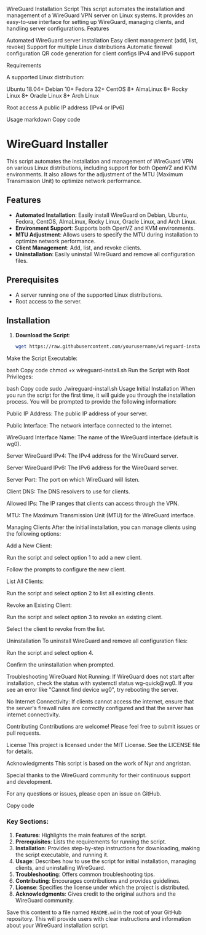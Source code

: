 WireGuard Installation Script
This script automates the installation and management of a WireGuard VPN server on Linux systems. It provides an easy-to-use interface for setting up WireGuard, managing clients, and handling server configurations.
Features

Automated WireGuard server installation
Easy client management (add, list, revoke)
Support for multiple Linux distributions
Automatic firewall configuration
QR code generation for client configs
IPv4 and IPv6 support

Requirements

A supported Linux distribution:

Ubuntu 18.04+
Debian 10+
Fedora 32+
CentOS 8+
AlmaLinux 8+
Rocky Linux 8+
Oracle Linux 8+
Arch Linux


Root access
A public IP address (IPv4 or IPv6)

Usage
markdown
Copy code
# WireGuard Installer

This script automates the installation and management of WireGuard VPN on various Linux distributions, including support for both OpenVZ and KVM environments. It also allows for the adjustment of the MTU (Maximum Transmission Unit) to optimize network performance.

## Features

- **Automated Installation**: Easily install WireGuard on Debian, Ubuntu, Fedora, CentOS, AlmaLinux, Rocky Linux, Oracle Linux, and Arch Linux.
- **Environment Support**: Supports both OpenVZ and KVM environments.
- **MTU Adjustment**: Allows users to specify the MTU during installation to optimize network performance.
- **Client Management**: Add, list, and revoke clients.
- **Uninstallation**: Easily uninstall WireGuard and remove all configuration files.

## Prerequisites

- A server running one of the supported Linux distributions.
- Root access to the server.

## Installation

1. **Download the Script**:
   ```bash
   wget https://raw.githubusercontent.com/yourusername/wireguard-install/main/wireguard-install.sh
Make the Script Executable:

bash
Copy code
chmod +x wireguard-install.sh
Run the Script with Root Privileges:

bash
Copy code
sudo ./wireguard-install.sh
Usage
Initial Installation
When you run the script for the first time, it will guide you through the installation process. You will be prompted to provide the following information:

Public IP Address: The public IP address of your server.

Public Interface: The network interface connected to the internet.

WireGuard Interface Name: The name of the WireGuard interface (default is wg0).

Server WireGuard IPv4: The IPv4 address for the WireGuard server.

Server WireGuard IPv6: The IPv6 address for the WireGuard server.

Server Port: The port on which WireGuard will listen.

Client DNS: The DNS resolvers to use for clients.

Allowed IPs: The IP ranges that clients can access through the VPN.

MTU: The Maximum Transmission Unit (MTU) for the WireGuard interface.

Managing Clients
After the initial installation, you can manage clients using the following options:

Add a New Client:

Run the script and select option 1 to add a new client.

Follow the prompts to configure the new client.

List All Clients:

Run the script and select option 2 to list all existing clients.

Revoke an Existing Client:

Run the script and select option 3 to revoke an existing client.

Select the client to revoke from the list.

Uninstallation
To uninstall WireGuard and remove all configuration files:

Run the script and select option 4.

Confirm the uninstallation when prompted.

Troubleshooting
WireGuard Not Running: If WireGuard does not start after installation, check the status with systemctl status wg-quick@wg0. If you see an error like "Cannot find device wg0", try rebooting the server.

No Internet Connectivity: If clients cannot access the internet, ensure that the server's firewall rules are correctly configured and that the server has internet connectivity.

Contributing
Contributions are welcome! Please feel free to submit issues or pull requests.

License
This project is licensed under the MIT License. See the LICENSE file for details.

Acknowledgments
This script is based on the work of Nyr and angristan.

Special thanks to the WireGuard community for their continuous support and development.

For any questions or issues, please open an issue on GitHub.

Copy code

### Key Sections:
1. **Features**: Highlights the main features of the script.
2. **Prerequisites**: Lists the requirements for running the script.
3. **Installation**: Provides step-by-step instructions for downloading, making the script executable, and running it.
4. **Usage**: Describes how to use the script for initial installation, managing clients, and uninstalling WireGuard.
5. **Troubleshooting**: Offers common troubleshooting tips.
6. **Contributing**: Encourages contributions and provides guidelines.
7. **License**: Specifies the license under which the project is distributed.
8. **Acknowledgments**: Gives credit to the original authors and the WireGuard community.

Save this content to a file named `README.md` in the root of your GitHub repository. This will provide users with clear instructions and information about your WireGuard installation script.
